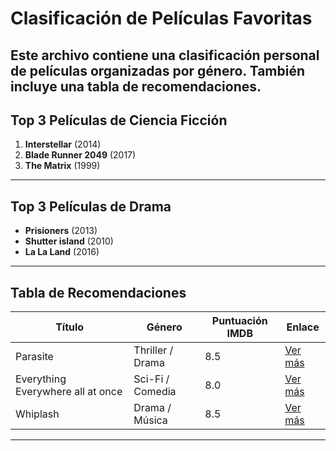 #  Clasificación de Películas Favoritas

Este archivo contiene una clasificación personal de películas organizadas por género. También incluye una tabla de recomendaciones.
---

##  Top 3 Películas de Ciencia Ficción

1. **Interstellar** (2014)
2. **Blade Runner 2049** (2017)
3. **The Matrix** (1999)

---

##  Top 3 Películas de Drama

- **Prisioners** (2013)
- **Shutter island** (2010)
- **La La Land** (2016)

---

##  Tabla de Recomendaciones

| Título                    | Género            | Puntuación IMDB | Enlace                     |
|--------------------------|-------------------|------------------|----------------------------|
| Parasite                 | Thriller / Drama  | 8.5              | [Ver más](https://www.imdb.com/title/tt6751668/) |
| Everything Everywhere all at once | Sci-Fi / Comedia  | 8.0              | [Ver más](https://www.imdb.com/title/tt6710474/) |
| Whiplash                 | Drama / Música    | 8.5              | [Ver más](https://www.imdb.com/title/tt2582802/) |

---